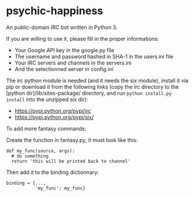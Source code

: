 psychic-happiness
=================

An public-domain IRC bot written in Python 3.

If you are willing to use it, please fill in the proper informations:
* Your Google API key in the google.py file
* The username and password hashed in SHA-1 in the users.ini file
* Your IRC servers and channels in the servers.ini
* And the selectionned server in config.ini

The irc python module is needed (and it needs the six module), install it via pip or download it from the following links (copy the irc directory to the [python dir]/lib/sites-package/ directory, and run `python install.py install` into the unzipped six dir):
* https://pypi.python.org/pypi/irc
* https://pypi.python.org/pypi/six/

To add more fantasy commands:

Create the function in fantasy.py, it must look like this:

```
def my_func(source, args):
  # do something
  return 'this will be printed back to channel'
```
    
Then add it to the binding dictionnary:

```
binding = {...,
           'my_func': my_func}
```
